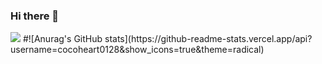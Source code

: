 ### Hi there 👋

<img src="https://capsule-render.vercel.app/api?type=Waving&color=EF2D5E&height=200&section=footer&text=kexin's%20space&fontSize=60&fontColor=d6ace6" />
#![Anurag's GitHub stats](https://github-readme-stats.vercel.app/api?username=cocoheart0128&show_icons=true&theme=radical)
<!--
**cocoheart0128/cocoheart0128** is a ✨ _special_ ✨ repository because its `README.md` (this file) appears on your GitHub profile.

Here are some ideas to get you started:

- 🔭 I’m currently working on ...
- 🌱 I’m currently learning ...
- 👯 I’m looking to collaborate on ...
- 🤔 I’m looking for help with ...
- 💬 Ask me about ...
- 📫 How to reach me: ...
- 😄 Pronouns: ...
- ⚡ Fun fact: ...
-->
